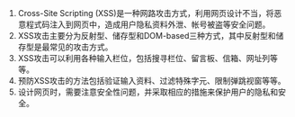 

1. Cross-Site Scripting (XSS)是一种网路攻击方式，利用网页设计不当，将恶意程式码注入到网页中，造成用户隐私资料外泄、帐号被盗等安全问题。
2. XSS攻击主要分为反射型、储存型和DOM-based三种方式，其中反射型和储存型是最常见的攻击方式。
3. XSS攻击可以利用各种输入栏位，包括搜寻栏位、留言板、信箱、网址列等等。
4. 预防XSS攻击的方法包括验证输入资料、过滤特殊字元、限制弹跳视窗等等。
5. 设计网页时，需要注意安全性问题，并采取相应的措施来保护用户的隐私和安全。